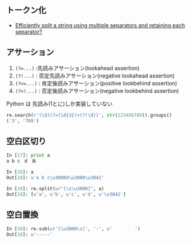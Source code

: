 ## トークン化

- [Efficiently split a string using multiple separators and retaining each separator?](https://stackoverflow.com/questions/13186067/efficiently-split-a-string-using-multiple-separators-and-retaining-each-separato)


## アサーション

1.  `(?=...)` :先読みアサーション(lookahead assertion)
2.  `(?!...)` : 否定先読みアサーション(negative lookahead assertion)
3.  `(?<=...)` : 肯定後読みアサーション(positive lookbehind assertion)
4.  `(?<!...)` : 否定後読みアサーション(negative lookbehind assertion)

Python は 先読み(1とに)しか実装していない


~~~py
re.search(r'(\d)(?=(\d{3})+(?!\d))', str(123456789)).groups()
('3', '789')
~~~


## 空白区切り

~~~py
In [17]: print a
a b c　d　あ

In [18]: a
Out[18]: u'a b c\u3000d\u3000\u3042'

In [19]: re.split(ur"[\s\u3000]", a)
Out[19]: [u'a', u'b', u'c', u'd', u'\u3042']
~~~


## 空白置換

~~~py
In [10]: re.sub(ur'[\u3000\s]', '-', u'　　　　　')
Out[10]: u'-----'
~~~
